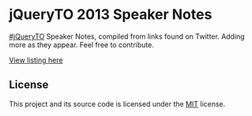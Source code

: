 # jQueryTO 2013 Speaker Notes

[#jQueryTO](https://twitter.com/search?q=%23jQueryTO&src=hash) Speaker Notes, compiled from links found on Twitter. Adding more as they appear. Feel free to contribute.

[View listing here](http://svinkle.github.com/jqueryto-2013-speaker-notes)

## License

This project and its source code is licensed under the [MIT](LICENSE.txt) license.
